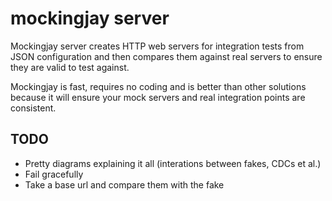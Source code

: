 # mockingjay server

Mockingjay server creates HTTP web servers for integration tests from JSON configuration and then compares them against real servers to ensure they are valid to test against.

Mockingjay is fast, requires no coding and is better than other solutions because it will ensure your mock servers and real integration points are consistent.

## TODO

- Pretty diagrams explaining it all (interations between fakes, CDCs et al.)
- Fail gracefully
- Take a base url and compare them with the fake